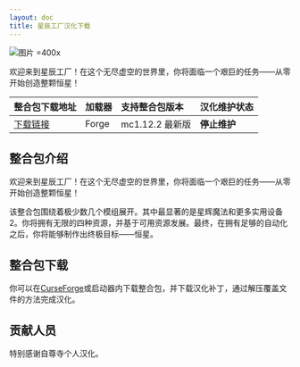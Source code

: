 ```yaml
---
layout: doc
title: 星辰工厂汉化下载
---
```


![图片 =400x](/imgs/star.jpg)

欢迎来到星辰工厂！在这个无尽虚空的世界里，你将面临一个艰巨的任务——从零开始创造整颗恒星！

| 整合包下载地址                                                         | 加载器 | 支持整合包版本  | 汉化维护状态 |
| :--------------------------------------------------------------------- | :----- | :-------------- | :----------- |
| [下载链接](https://www.curseforge.com/minecraft/modpacks/star-factory) | Forge  | mc1.12.2 最新版 | **停止维护** |

<DownloadLinks :methods="[
  { id: 'baidu-drive', text: '下载汉化', icon: '/imgs/svg/baidu-drive.svg', link: 'https://pan.baidu.com/s/1wpDS3eh67MspYFSjp6Mw1w&pwd=1234' },
  { id: 'bilibili', text: '专栏介绍', icon: '/imgs/svg/bilibili.svg', link: 'https://www.bilibili.com/read/cv23974249/' },
  { id: 'lazy', text: '懒汉下载', icon: '/imgs/logo/logo_64.png', link: 'https://pan.baidu.com/s/1wpDS3eh67MspYFSjp6Mw1w&pwd=1234' }
]" />

## 整合包介绍

欢迎来到星辰工厂！在这个无尽虚空的世界里，你将面临一个艰巨的任务——从零开始创造整颗恒星！

该整合包围绕着极少数几个模组展开。其中最显著的是星辉魔法和更多实用设备 2。你将拥有无限的四种资源，并基于可用资源发展。最终，在拥有足够的自动化之后，你将能够制作出终极目标——恒星。

## 整合包下载

你可以在[CurseForge](https://www.curseforge.com/minecraft/modpacks/star-factory)或启动器内下载整合包，并下载汉化补丁，通过解压覆盖文件的方法完成汉化。

## 贡献人员

特别感谢自尊寺个人汉化。

<DocSupport />

